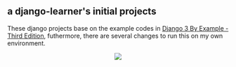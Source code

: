 ## a django-learner's initial projects
These django projects base on the example codes in [Django 3 By Example - Third Edition](https://github.com/PacktPublishing/Django-3-by-Example), futhermore, there are several changes to run this on my own environment.


<div  align="center"> 
<img src="https://static.packt-cdn.com/products/9781838981952/cover/smaller"/>
<div>
